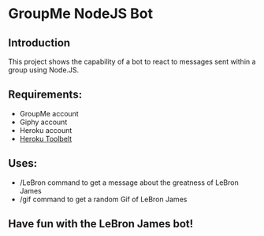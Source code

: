 # GroupMe NodeJS Bot

## Introduction

This project shows the capability of a bot to react to messages sent within a group using Node.JS.

## Requirements:

  * GroupMe account
  * Giphy account
  * Heroku account
  * [Heroku Toolbelt](https://toolbelt.heroku.com/)
  
## Uses:

* /LeBron command to get a message about the greatness of LeBron James
* /gif command to get a random Gif of LeBron James

## Have fun with the LeBron James bot!

